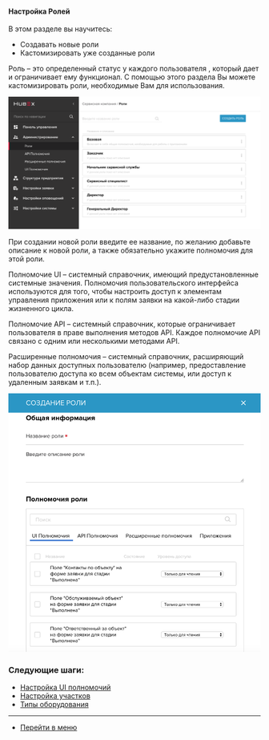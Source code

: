 #### Настройка Ролей
В этом разделе вы научитесь:
- Создавать новые роли
- Кастомизировать уже созданные роли

Роль – это определенный статус у каждого пользователя , который дает и ограничивает ему функционал. С помощью этого раздела Вы можете кастомизировать роли, необходимые Вам для использования.

![Role1](/attachments/images/FAQ/ADMIN/Roles/role1.png)

При создании новой роли введите ее название, по желанию добавьте описание к новой роли, а также обязательно укажите полномочия для этой роли.

Полномочие UI – системный справочник, имеющий предустановленные системные значения. Полномочия пользовательского интерфейса используются для того, чтобы настроить доступ к элементам управления приложения или к полям заявки на какой-либо стадии жизненного цикла.

Полномочие API – системный справочник, которые ограничивает пользователя в праве выполнения методов API. Каждое полномочие API связано с одним или несколькими методами API.

Расширенные полномочия – системный справочник, расширяющий набор данных доступных пользователю (например, предоставление пользователю доступа ко всем объектам системы, или доступ к удаленным заявкам и т.п.).

![Role2](/attachments/images/FAQ/ADMIN/Roles/role2.png)



### Следующие шаги:
- [Настройка UI полномочий](./UI_Permissions.md)
- [Настройка участков](./Places.md)
- [Типы оборудования](./ObjectsType.md)



____
- [Перейти в меню](http://wiki.hubex.ru)
